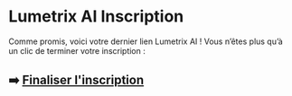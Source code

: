 # Lumetrix AI Inscription

Comme promis, voici votre dernier lien Lumetrix AI ! Vous n’êtes plus qu’à un clic de terminer votre inscription :

## ➡️ [Finaliser l'inscription](https://t.co/i0ICcClOXG)